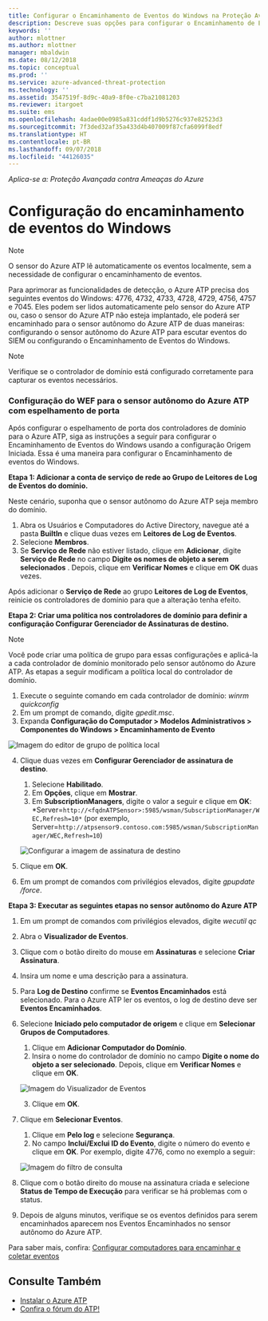 ```yaml
---
title: Configurar o Encaminhamento de Eventos do Windows na Proteção Avançada contra Ameaças do Azure | Microsoft Docs
description: Descreve suas opções para configurar o Encaminhamento de Eventos do Windows com o Azure ATP
keywords: ''
author: mlottner
ms.author: mlottner
manager: mbaldwin
ms.date: 08/12/2018
ms.topic: conceptual
ms.prod: ''
ms.service: azure-advanced-threat-protection
ms.technology: ''
ms.assetid: 3547519f-8d9c-40a9-8f0e-c7ba21081203
ms.reviewer: itargoet
ms.suite: ems
ms.openlocfilehash: 4adae00e0985a831cddf1d9b5276c937e82523d3
ms.sourcegitcommit: 7f3ded32af35a433d4b407009f87cfa6099f8edf
ms.translationtype: HT
ms.contentlocale: pt-BR
ms.lasthandoff: 09/07/2018
ms.locfileid: "44126035"
---
```

*Aplica-se a: Proteção Avançada contra Ameaças do Azure*



# <a name="configuring-windows-event-forwarding"></a>Configuração do encaminhamento de eventos do Windows

> [!NOTE]
> O sensor do Azure ATP lê automaticamente os eventos localmente, sem a necessidade de configurar o encaminhamento de eventos.


Para aprimorar as funcionalidades de detecção, o Azure ATP precisa dos seguintes eventos do Windows: 4776, 4732, 4733, 4728, 4729, 4756, 4757 e 7045. Eles podem ser lidos automaticamente pelo sensor do Azure ATP ou, caso o sensor do Azure ATP não esteja implantado, ele poderá ser encaminhado para o sensor autônomo do Azure ATP de duas maneiras: configurando o sensor autônomo do Azure ATP para escutar eventos do SIEM ou configurando o Encaminhamento de Eventos do Windows.

> [!NOTE]
> Verifique se o controlador de domínio está configurado corretamente para capturar os eventos necessários.

### <a name="wef-configuration-for-azure-atp-standalone-sensors-with-port-mirroring"></a>Configuração do WEF para o sensor autônomo do Azure ATP com espelhamento de porta

Após configurar o espelhamento de porta dos controladores de domínio para o Azure ATP, siga as instruções a seguir para configurar o Encaminhamento de Eventos do Windows usando a configuração Origem Iniciada. Essa é uma maneira para configurar o Encaminhamento de eventos do Windows. 

**Etapa 1: Adicionar a conta de serviço de rede ao Grupo de Leitores de Log de Eventos do domínio.** 

Neste cenário, suponha que o sensor autônomo do Azure ATP seja membro do domínio.

1.  Abra os Usuários e Computadores do Active Directory, navegue até a pasta **BuiltIn** e clique duas vezes em **Leitores de Log de Eventos**. 
2.  Selecione **Membros**.
4.  Se **Serviço de Rede** não estiver listado, clique em **Adicionar**, digite **Serviço de Rede** no campo **Digite os nomes de objeto a serem selecionados** . Depois, clique em **Verificar Nomes** e clique em **OK** duas vezes. 

Após adicionar o **Serviço de Rede** ao grupo **Leitores de Log de Eventos**, reinicie os controladores de domínio para que a alteração tenha efeito.

**Etapa 2: Criar uma política nos controladores de domínio para definir a configuração Configurar Gerenciador de Assinaturas de destino.** 
> [!Note] 
> Você pode criar uma política de grupo para essas configurações e aplicá-la a cada controlador de domínio monitorado pelo sensor autônomo do Azure ATP. As etapas a seguir modificam a política local do controlador de domínio.     

1.  Execute o seguinte comando em cada controlador de domínio: *winrm quickconfig*
2.  Em um prompt de comando, digite *gpedit.msc*.
3.  Expanda **Configuração do Computador > Modelos Administrativos > Componentes do Windows > Encaminhamento de Evento**

 ![Imagem do editor de grupo de política local](media/wef%201%20local%20group%20policy%20editor.png)

4.  Clique duas vezes em **Configurar Gerenciador de assinatura de destino**.
   
    1.  Selecione **Habilitado**.
    2.  Em **Opções**, clique em **Mostrar**.
    3.  Em **SubscriptionManagers**, digite o valor a seguir e clique em **OK**: *Server=`http://<fqdnATPSensor>:5985/wsman/SubscriptionManager/WEC,Refresh=10*` (por exemplo, Server=`http://atpsensor9.contoso.com:5985/wsman/SubscriptionManager/WEC,Refresh=10`)
    
    ![Configurar a imagem de assinatura de destino](media/wef%202%20config%20target%20sub%20manager.png)
    
5.  Clique em **OK**.
6.  Em um prompt de comandos com privilégios elevados, digite *gpupdate /force*. 

**Etapa 3: Executar as seguintes etapas no sensor autônomo do Azure ATP** 

1.  Em um prompt de comandos com privilégios elevados, digite *wecutil qc*
2.  Abra o **Visualizador de Eventos**. 
3.  Clique com o botão direito do mouse em **Assinaturas** e selecione **Criar Assinatura**. 

   1.   Insira um nome e uma descrição para a assinatura. 
   2.   Para **Log de Destino** confirme se **Eventos Encaminhados** está selecionado. Para o Azure ATP ler os eventos, o log de destino deve ser **Eventos Encaminhados**. 
   3.   Selecione **Iniciado pelo computador de origem** e clique em **Selecionar Grupos de Computadores**.
        1.  Clique em **Adicionar Computador do Domínio**.
        2.  Insira o nome do controlador de domínio no campo **Digite o nome do objeto a ser selecionado**. Depois, clique em **Verificar Nomes** e clique em **OK**. 
       
        ![Imagem do Visualizador de Eventos](media/wef3%20event%20viewer.png)
   
        
        3.  Clique em **OK**.
   4.   Clique em **Selecionar Eventos**.

        1. Clique em **Pelo log** e selecione **Segurança**.
        2. No campo **Inclui/Exclui ID do Evento**, digite o número do evento e clique em **OK**. Por exemplo, digite 4776, como no exemplo a seguir:

        ![Imagem do filtro de consulta](media/wef-4-query-filter.png)

   5.   Clique com o botão direito do mouse na assinatura criada e selecione **Status de Tempo de Execução** para verificar se há problemas com o status. 
   6.   Depois de alguns minutos, verifique se os eventos definidos para serem encaminhados aparecem nos Eventos Encaminhados no sensor autônomo do Azure ATP.


Para saber mais, confira: [Configurar computadores para encaminhar e coletar eventos](https://technet.microsoft.com/library/cc748890)

## <a name="see-also"></a>Consulte Também

- [Instalar o Azure ATP](install-atp-step1.md)
- [Confira o fórum do ATP!](https://aka.ms/azureatpcommunity)
